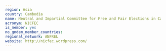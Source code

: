```yaml
---
region: Asia
country: Cambodia
name: Neutral and Impartial Committee for Free and Fair Elections in Cambodia (NICFEC) 
acronym: NICFEC
is_member: yes
no_gndem_member_countries: 
regional_network: ANFREL
website: http://nicfec.wordpress.com/
---
```

